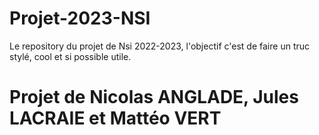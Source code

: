 # Projet-2023-NSI
Le repository du projet de Nsi 2022-2023, l'objectif c'est de faire un truc stylé, cool et si possible utile.
# __Projet de Nicolas ANGLADE, Jules LACRAIE et Mattéo VERT__
